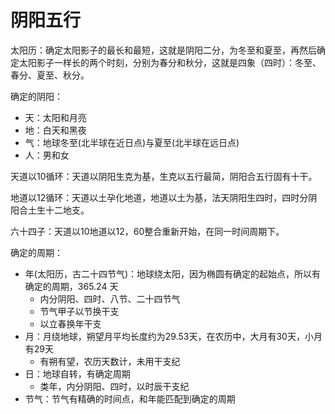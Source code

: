 # 阴阳五行

太阳历：确定太阳影子的最长和最短，这就是阴阳二分，为冬至和夏至，再然后确定太阳影子一样长的两个时刻，分别为春分和秋分，这就是四象（四时）：冬至、春分、夏至、秋分。

确定的阴阳：
- 天：太阳和月亮
- 地：白天和黑夜
- 气：地球冬至(北半球在近日点)与夏至(北半球在远日点)
- 人：男和女

天道以10循环：天道以阴阳生克为基，生克以五行最简，阴阳合五行固有十干。

地道以12循环：天道以土孕化地道，地道以土为基，法天阴阳生四时，四时分阴阳合土生十二地支。

六十四子：天道以10地道以12，60整合重新开始，在同一时间周期下。

确定的周期：
- 年(太阳历，古二十四节气)：地球绕太阳，因为椭圆有确定的起始点，所以有确定的周期，365.24 天
  - 内分阴阳、四时、八节、二十四节气
  - 节气甲子以节换干支
  - 以立春换年干支
- 月：月绕地球，朔望月平均长度约为29.53天，在农历中，大月有30天，小月有29天
  - 有朔有望，农历天数计，未用干支纪
- 日：地球自转，有确定周期
  - 类年，内分阴阳、四时，以时辰干支纪
- 节气：节气有精确的时间点，和年能匹配到确定的周期


